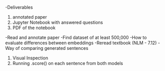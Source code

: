 -Deliverables
1. annotated paper
2. Jupyter Notebook with answered questions
3. PDF of the notebook

-Read and annotate paper
-Find dataset of at least 500,000
-How to evaluate differences between embeddings
-Reread textbook (NLM - 7.12)
-Way of comparing generated sentences
1. Visual Inspection
2. Running .score() on each sentence from both models
